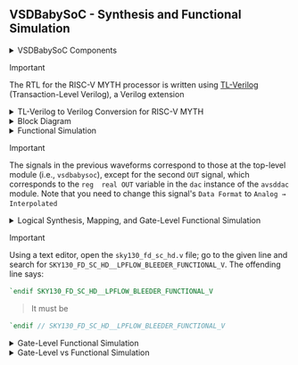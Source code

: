 ## VSDBabySoC - Synthesis and Functional Simulation

<details>
<summary>VSDBabySoC Components</summary>

  [VSDBabySoC](https://github.com/manili/VSDBabySoC): Top level module.
  ```
  git clone https://github.com/manili/VSDBabySoC.git
  ``` 
  [RISC-V MYTH processor](https://github.com/stevehoover/RISC-V_MYTH_Workshop): A 32-bit processor based on the RISC-V architecture.
  ```
  git clone https://github.com/kunalg123/rvmyth.git
  ``` 
  [PLL module](https://github.com/lakshmi-sathi/avsdpll_1v8): A Phase-Locked Loop (PLL) is used to generate stable clock signals for the SoC.
  ```
  git clone https://github.com/lakshmi-sathi/avsdpll_1v8.git
  ```  
  [DAC module](https://github.com/vsdip/rvmyth_avsddac_interface): A Digital-to-Analogue Converter (DAC) is used to generate an analogue signal from a digital value.
  ```
  git clone https://github.com/vsdip/rvmyth_avsddac_interface.git
  ```
  <img alt="VSDBabySoC-components" src="./images/VSDBabySoC-components.png">

</details>

> [!IMPORTANT]
> The RTL for the RISC-V MYTH processor is written using [TL-Verilog](https://github.com/TL-X-org/TL-V_Projects) (Transaction-Level Verilog), a Verilog extension

<details>
<summary>TL-Verilog to Verilog Conversion for RISC-V MYTH</summary>
  
  ```
  $ cd VSDBabySoC
  $ python3 -m venv sp_env
  $ source sp_env/bin/activate
  (sp_env) pip install pyyaml click sandpiper-saas
  (sp_env) sandpiper-saas -i ./src/module/rvmyth.tlv -o rvmyth.v --bestsv --noline -p verilog --outdir ./src/module/
  ```
  <img alt="rvmyth-tlv2v" src="./images/rvmyth-tlv2v.png">

  ```
  (sp_env) deactivate
  ```
</details>

<details>
<summary>Block Diagram</summary>
  
  <img alt="VSDBabySoC" src="./images/VSDBabySoC.png">

</details>

<details>
<summary>Functional Simulation</summary>
  
  #### - Pre-Synthesis
  ```bash
$ mkdir -p output/pre_synth_sim
$ iverilog -o ./output/pre_synth_sim/pre_synth_sim.out -DPRE_SYNTH_SIM \
-I ./src/include -I ./src/module ./src/module/testbench.v

$ cd output/pre_synth_sim
$ ./pre_synth_sim.out
$ gtkwave pre_synth_sim.vcd
  ```
  <img alt="GTKWave_presynth" src="./images/GTKWave_presynth.png">

</details>

> [!IMPORTANT]
> The signals in the previous waveforms correspond to those at the top-level module (i.e., ``vsdbabysoc``), except for the second ``OUT`` signal, which corresponds to the ``reg  real OUT`` variable in the ``dac`` instance of the ``avsddac`` module. Note that you need to change this signal's ``Data Format`` to ``Analog → Interpolated``

<details>
<summary>Logical Synthesis, Mapping, and Gate-Level Functional Simulation</summary>

  #### - Logical Synthesis
  ```
  $ cd VSDBabySoC
  $ mkdir -p output/post_synth_sim

  $ yosys

  > read_verilog ./src/module/vsdbabysoc.v
  > read_verilog -I ./src/include/ ./src/module/rvmyth.v
  > read_verilog -I ./src/include/ ./src/module/clk_gate.v

  > read_liberty -lib ./src/lib/avsdpll.lib
  > read_liberty -lib ./src/lib/avsddac.lib
  > read_liberty -lib ./src/lib/sky130_fd_sc_hd__tt_025C_1v80.lib

  > synth -top vsdbabysoc
  ```
  <img alt="VSDBabySoC_LogicalSynthesis1" src="./images/VSDBabySoC_LogicalSynthesis1.png">
  <img alt="VSDBabySoC_LogicalSynthesis2" src="./images/VSDBabySoC_LogicalSynthesis2.png">

  #### - Mapping
  ```
  > dfflibmap -liberty ./src/lib/sky130_fd_sc_hd__tt_025C_1v80.lib

  > opt

  > abc -liberty ./src/lib/sky130_fd_sc_hd__tt_025C_1v80.lib -script +strash;scorr;ifraig;retime;{D};strash;dch,-f;map,-M,1,{D}

  > flatten

  > setundef -zero

  > clean -purge

  > rename -enumerate

  > stat
  ```
  <img alt="VSDBabySoC_Mapping" src="./images/VSDBabySoC_Mapping.png">

  ```
  > write_verilog -noattr ./output/post_synth_sim/vsdbabysoc.synth.v
  ```

  #### - Gate-Level Simulation
  ```
  $ iverilog -o ./output/post_synth_sim/post_synth_sim.out \
-DPOST_SYNTH_SIM -DFUNCTIONAL -DUNIT_DELAY=#1 \
-I ./src/module -I ./output/post_synth_sim/ \
-I ../sky130RTLDesignAndSynthesisWorkshop/my_lib/verilog_model \
./src/module/testbench.v
  ```
  <img alt="iverilog-error" src="./images/iverilog-error.png">
  
</details>

> [!IMPORTANT]
> Using a text editor, open the ``sky130_fd_sc_hd.v`` file; go to the given line and search for ``SKY130_FD_SC_HD__LPFLOW_BLEEDER_FUNCTIONAL_V``. The offending line says:

```verilog
`endif SKY130_FD_SC_HD__LPFLOW_BLEEDER_FUNCTIONAL_V
```

> It must be

```verilog
`endif // SKY130_FD_SC_HD__LPFLOW_BLEEDER_FUNCTIONAL_V
```

<details>
<summary>Gate-Level Functional Simulation</summary>

  ```
  $ iverilog -o ./output/post_synth_sim/post_synth_sim.out \
-DPOST_SYNTH_SIM -DFUNCTIONAL -DUNIT_DELAY=#1 \
-I ./src/module -I ./output/post_synth_sim/ \
-I ../sky130RTLDesignAndSynthesisWorkshop/my_lib/verilog_model \
./src/module/testbench.v

  $ cd output/post_synth_sim/
  $ ./post_synth_sim.out
  $ gtkwave post_synth_sim.vcd
 ```
  <img alt="GTKWave_postsynth" src="./images/GTKWave_postsynth.png">

</details>

<details>
<summary>Gate-Level vs Functional Simulation</summary>

  <img alt="GTKWave_postVSpre" src="./images/GTKWave_postVSpre.png">

</details>
